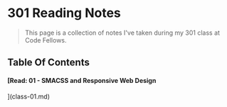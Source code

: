 # 301 Reading Notes

> This page is a collection of notes I've taken during my 301 class at Code Fellows.

## Table Of Contents

#### [Read: 01 - SMACSS and Responsive Web Design
](class-01.md)

